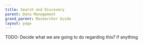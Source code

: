 ```yaml
---
title: Search and Discovery
parent: Data Management
grand_parent: Researcher Guide
layout: page
---
```


TODO: Decide what we are going to do regarding this? if anything

